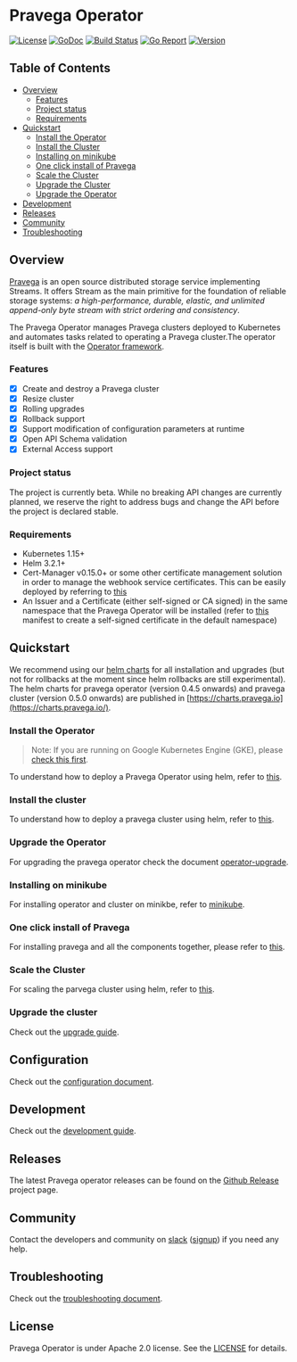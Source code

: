 # Pravega Operator

 [![License](https://img.shields.io/badge/License-Apache%202.0-blue.svg)](https://opensource.org/licenses/Apache-2.0) [![GoDoc](https://godoc.org/github.com/pravega/pravega-operator?status.svg)](https://godoc.org/github.com/pravega/pravega-operator) [![Build Status](https://travis-ci.org/pravega/pravega-operator.svg?branch=master)](https://travis-ci.org/pravega/pravega-operator) [![Go Report](https://goreportcard.com/badge/github.com/pravega/pravega-operator)](https://goreportcard.com/report/github.com/pravega/pravega-operator) [![Version](https://img.shields.io/github/release/pravega/pravega-operator.svg)](https://github.com/pravega/pravega-operator/releases)

## Table of Contents

 * [Overview](#overview)
    * [Features](#features)
    * [Project status](#project-status)
    * [Requirements](#requirements)
 * [Quickstart](#quickstart)
    * [Install the Operator](#install-the-operator)
    * [Install the Cluster](#install-the-cluster)
    * [Installing on minikube](#installing-on-minikube)
    * [One click install of Pravega](#one-click-install-of-pravega)
    * [Scale the Cluster](#scale-the-cluster)
    * [Upgrade the Cluster](#upgrade-the-cluster)
    * [Upgrade the Operator](#upgrade-the-operator)
 * [Development](#development)
 * [Releases](#releases)
 * [Community](#community)
 * [Troubleshooting](#troubleshooting)

## Overview

[Pravega](http://pravega.io) is an open source distributed storage service implementing Streams. It offers Stream as the main primitive for the foundation of reliable storage systems: *a high-performance, durable, elastic, and unlimited append-only byte stream with strict ordering and consistency*.

The Pravega Operator manages Pravega clusters deployed to Kubernetes and automates tasks related to operating a Pravega cluster.The operator itself is built with the [Operator framework](https://github.com/operator-framework/operator-sdk).

### Features

- [x] Create and destroy a Pravega cluster
- [x] Resize cluster
- [x] Rolling upgrades
- [x] Rollback support
- [x] Support modification of configuration parameters at runtime
- [x] Open API Schema validation
- [x] External Access support

### Project status

The project is currently beta. While no breaking API changes are currently planned, we reserve the right to address bugs and change the API before the project is declared stable.

### Requirements

- Kubernetes 1.15+
- Helm 3.2.1+
- Cert-Manager v0.15.0+ or some other certificate management solution in order to manage the webhook service certificates. This can be easily deployed by referring to [this](https://cert-manager.io/docs/installation/kubernetes/)
- An Issuer and a Certificate (either self-signed or CA signed) in the same namespace that the Pravega Operator will be installed (refer to [this](https://github.com/pravega/pravega-operator/blob/master/deploy/certificate.yaml) manifest to create a self-signed certificate in the default namespace)

## Quickstart

We recommend using our [helm charts](charts) for all installation and upgrades (but not for rollbacks at the moment since helm rollbacks are still experimental). The helm charts for pravega operator (version 0.4.5 onwards) and pravega cluster (version 0.5.0 onwards) are published in [https://charts.pravega.io](https://charts.pravega.io/).

### Install the Operator

> Note: If you are running on Google Kubernetes Engine (GKE), please [check this first](doc/development.md#installation-on-google-kubernetes-engine).

To understand how to deploy a Pravega Operator using helm, refer to [this](charts/pravega-operator#installing-the-chart).

### Install the cluster

To understand how to deploy a pravega cluster using helm, refer to [this](charts/pravega#installing-the-chart).

### Upgrade the Operator

For upgrading the pravega operator check the document [operator-upgrade](doc/operator-upgrade.md).

### Installing on minikube

For installing operator and cluster on minikbe, refer to [minikube](doc/minikube_setup.md).

### One click install of Pravega

For installing pravega and all the components together, please refer to [this](setup/README.md).

### Scale the Cluster

For scaling the parvega cluster using helm, refer to [this](charts/pravega#updating-the-chart).

### Upgrade the cluster

Check out the [upgrade guide](doc/upgrade-cluster.md).

## Configuration

Check out the [configuration document](doc/configuration.md).

## Development

Check out the [development guide](doc/development.md).

## Releases  

The latest Pravega operator releases can be found on the [Github Release](https://github.com/pravega/pravega-operator/releases) project page.

## Community

Contact the developers and community on [slack](https://pravega-io.slack.com/) ([signup](https://pravega-slack-invite.herokuapp.com/)) if you need any help.

## Troubleshooting

Check out the [troubleshooting document](doc/troubleshooting.md).

## License
Pravega Operator is under Apache 2.0 license. See the [LICENSE](https://github.com/pravega/pravega-operator/blob/master/LICENSE) for details.
